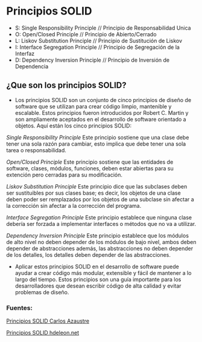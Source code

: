 # Principios SOLID

- S: Single Responsibility Principle // Principio de Responsabilidad Unica
- O: Open/Closed Principle // Principio de Abierto/Cerrado
- L: Liskov Substitution Principle // Principio de Sustitución de Liskov
- I: Interface Segregation Principle // Principio de Segregación de la Interfaz
- D: Dependency Inversion Principle // Principio de Inversión de Dependencia

## ¿Que son los principios SOLID?

- Los principios SOLID son un conjunto de cinco principios de diseño de software que se utilizan para crear código limpio, mantenible y escalable. Estos principios fueron introducidos por Robert C. Martin y son ampliamente aceptados en el desarrollo de software orientado a objetos. Aquí están los cinco principios SOLID:

_Single Responsibility Principle_
Este principio sostiene que una clase debe tener una sola razón para cambiar, esto implica que debe tener una sola tarea o responsabilidad.

_Open/Closed Principle_
Este principio sostiene que las entidades de software, clases, módulos, funciones, deben estar abiertas para su extención pero cerradas para su modificación.

_Liskov Substitution Principle_
Este principio dice que las subclases deben ser sustituibles por sus clases base; es decir, los objetos de una clase deben poder ser remplazados por los objetos de una subclase sin afectar a la corrección sin afectar a la corrección del programa.

_Interface Segregation Principle_
Este principio establece que ninguna clase debería ser forzada a implementar interfaces o métodos que no va a utilizar.

_Dependency Inversion Principle_
Este principio establece que los módulos de alto nivel no deben depender de los módulos de bajo nivel, ambos deben depender de abstracciones además, las abstracciones no deben depender de los detalles, los detalles deben depender de las abstracciones.

- Aplicar estos principios SOLID en el desarrollo de software puede ayudar a crear código más modular, extensible y fácil de mantener a lo largo del tiempo. Estos principios son una guía importante para los desarrolladores que desean escribir código de alta calidad y evitar problemas de diseño.

### Fuentes:

[Principios SOLID Carlos Azaustre](https://youtu.be/6PdAOfsPh48?si=415lbubzcvwJlCpk)

[Principios SOLID hdeleon.net](https://youtu.be/RvaUo5bBSjw?si=pVXDUOmvVEl97eEJ)
